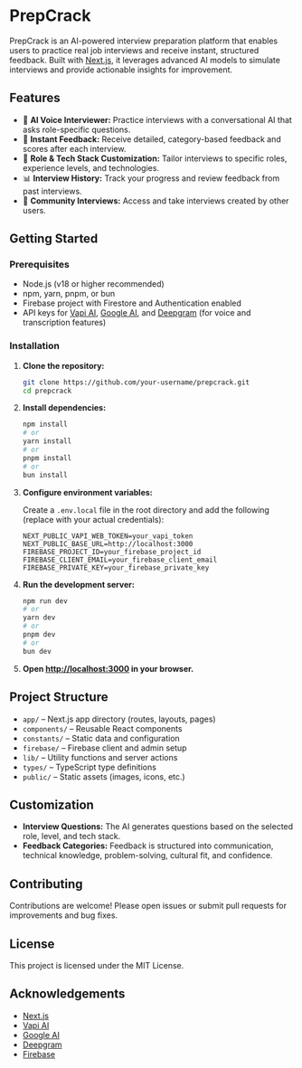 # PrepCrack

PrepCrack is an AI-powered interview preparation platform that enables users to practice real job interviews and receive instant, structured feedback. Built with [Next.js](https://nextjs.org), it leverages advanced AI models to simulate interviews and provide actionable insights for improvement.

## Features

- 🎤 **AI Voice Interviewer:** Practice interviews with a conversational AI that asks role-specific questions.
- 📝 **Instant Feedback:** Receive detailed, category-based feedback and scores after each interview.
- 💼 **Role & Tech Stack Customization:** Tailor interviews to specific roles, experience levels, and technologies.
- 📊 **Interview History:** Track your progress and review feedback from past interviews.
- 👥 **Community Interviews:** Access and take interviews created by other users.

## Getting Started

### Prerequisites

- Node.js (v18 or higher recommended)
- npm, yarn, pnpm, or bun
- Firebase project with Firestore and Authentication enabled
- API keys for [Vapi AI](https://vapi.ai), [Google AI](https://ai.google.com), and [Deepgram](https://deepgram.com) (for voice and transcription features)

### Installation

1. **Clone the repository:**

   ```bash
   git clone https://github.com/your-username/prepcrack.git
   cd prepcrack
   ```

2. **Install dependencies:**

   ```bash
   npm install
   # or
   yarn install
   # or
   pnpm install
   # or
   bun install
   ```

3. **Configure environment variables:**

   Create a `.env.local` file in the root directory and add the following (replace with your actual credentials):

   ```
   NEXT_PUBLIC_VAPI_WEB_TOKEN=your_vapi_token
   NEXT_PUBLIC_BASE_URL=http://localhost:3000
   FIREBASE_PROJECT_ID=your_firebase_project_id
   FIREBASE_CLIENT_EMAIL=your_firebase_client_email
   FIREBASE_PRIVATE_KEY=your_firebase_private_key
   ```

4. **Run the development server:**

   ```bash
   npm run dev
   # or
   yarn dev
   # or
   pnpm dev
   # or
   bun dev
   ```

5. **Open [http://localhost:3000](http://localhost:3000) in your browser.**

## Project Structure

- `app/` – Next.js app directory (routes, layouts, pages)
- `components/` – Reusable React components
- `constants/` – Static data and configuration
- `firebase/` – Firebase client and admin setup
- `lib/` – Utility functions and server actions
- `types/` – TypeScript type definitions
- `public/` – Static assets (images, icons, etc.)

## Customization

- **Interview Questions:** The AI generates questions based on the selected role, level, and tech stack.
- **Feedback Categories:** Feedback is structured into communication, technical knowledge, problem-solving, cultural fit, and confidence.

## Contributing

Contributions are welcome! Please open issues or submit pull requests for improvements and bug fixes.

## License

This project is licensed under the MIT License.

## Acknowledgements

- [Next.js](https://nextjs.org)
- [Vapi AI](https://vapi.ai)
- [Google AI](https://ai.google.com)
- [Deepgram](https://deepgram.com)
- [Firebase](https://firebase.google.com)
